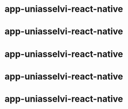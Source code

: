 # app-uniasselvi-react-native
# app-uniasselvi-react-native
# app-uniasselvi-react-native
# app-uniasselvi-react-native
# app-uniasselvi-react-native
